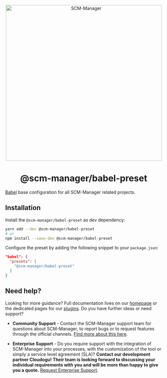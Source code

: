 <p align="center">
  <a href="https://www.scm-manager.org/">
    <img alt="SCM-Manager" src="https://download.scm-manager.org/images/logo/scm-manager_logo.png" width="500" />
  </a>
</p>
<h1 align="center">
  @scm-manager/babel-preset
</h1>

[Babel](https://babeljs.io/) base configuration for all SCM-Manager related projects.

## Installation

Install the `@scm-manager/babel-preset` as dev dependency:

```bash
yarn add --dev @scm-manager/babel-preset
# or 
npm install --save-dev @scm-manager/babel-preset
```

Configure the preset by adding the following snippet to your `package.json`:

```json
"babel": {
  "presets": [
    "@scm-manager/babel-preset"
  ]
}
```

## Need help?

Looking for more guidance? Full documentation lives on our [homepage](https://www.scm-manager.org/docs/) or the dedicated pages for our [plugins](https://www.scm-manager.org/plugins/). Do you have further ideas or need support?

- **Community Support** - Contact the SCM-Manager support team for questions about SCM-Manager, to report bugs or to request features through the official channels. [Find more about this here](https://www.scm-manager.org/support/).

- **Enterprise Support** - Do you require support with the integration of SCM-Manager into your processes, with the customization of the tool or simply a service level agreement (SLA)? **Contact our development partner Cloudogu! Their team is looking forward to discussing your individual requirements with you and will be more than happy to give you a quote.** [Request Enterprise Support](https://cloudogu.com/en/scm-manager-enterprise/).
